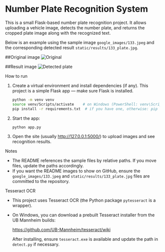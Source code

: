# Number Plate Recognition System

This is a small Flask-based number plate recognition project. It allows uploading a vehicle image, detects the number plate, and returns the cropped plate image along with the recognized text.

Below is an example using the sample image `google_images/133.jpeg` and the corresponding detected result `static/results/133_plate.jpg`.

##Original image
![Original ](https://github.com/user-attachments/assets/a1c81b33-d3bf-4bdb-9ded-86046735115b)

##Result image
![Detected plate](https://github.com/user-attachments/assets/78e485b5-3963-46c3-865a-3ea526df8f13)



How to run

1. Create a virtual environment and install dependencies (if any). This project is a simple Flask app — make sure Flask is installed.

   ```bash
   python -m venv venv
   source venv/Scripts/activate    # on Windows (PowerShell: venv\Scripts\Activate.ps1)
   pip install -r requirements.txt  # if you have one, otherwise: pip install flask
   ```

2. Start the app:

   ```bash
   python app.py
   ```

3. Open the site (usually http://127.0.0.1:5000/) to upload images and see recognition results.

Notes

- The README references the sample files by relative paths. If you move files, update the paths accordingly.
- If you want the README images to show on GitHub, ensure the `google_images/133.jpeg` and `static/results/133_plate.jpg` files are committed to the repository.

Tesseract OCR

- This project uses Tesseract OCR (the Python package `pytesseract` is a wrapper).
- On Windows, you can download a prebuilt Tesseract installer from the UB Mannheim builds:

  https://github.com/UB-Mannheim/tesseract/wiki

  After installing, ensure `tesseract.exe` is available and update the path in `detect.py` if necessary.
